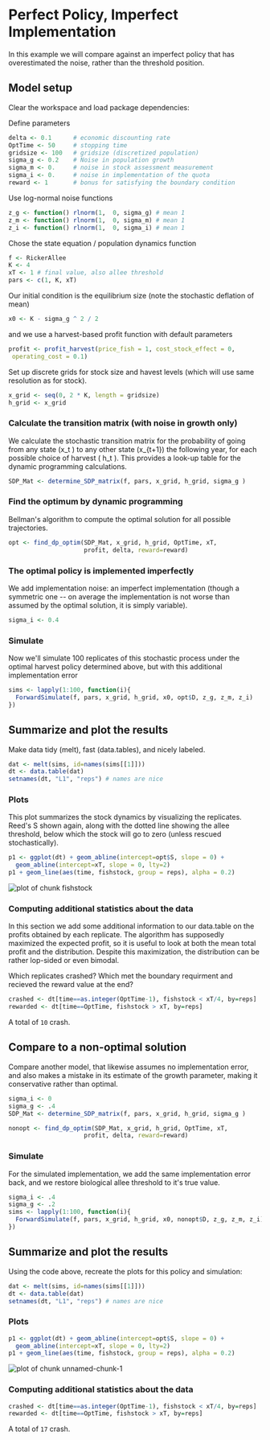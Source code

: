 




# Perfect Policy, Imperfect Implementation
In this example we will compare against an imperfect policy that has overestimated the noise, rather than the threshold position.  

## Model setup 

Clear the workspace and load package dependencies: 



Define parameters


```r
delta <- 0.1      # economic discounting rate
OptTime <- 50     # stopping time
gridsize <- 100   # gridsize (discretized population)
sigma_g <- 0.2    # Noise in population growth
sigma_m <- 0.     # noise in stock assessment measurement
sigma_i <- 0.     # noise in implementation of the quota
reward <- 1       # bonus for satisfying the boundary condition
```




Use log-normal noise functions


```r
z_g <- function() rlnorm(1,  0, sigma_g) # mean 1
z_m <- function() rlnorm(1,  0, sigma_m) # mean 1
z_i <- function() rlnorm(1,  0, sigma_i) # mean 1
```




Chose the state equation / population dynamics function


```r
f <- RickerAllee
K <- 4 
xT <- 1 # final value, also allee threshold
pars <- c(1, K, xT) 
```




Our initial condition is the equilibrium size (note the stochastic deflation of mean)


```r
x0 <- K - sigma_g ^ 2 / 2 
```




and we use a harvest-based profit function with default parameters


```r
profit <- profit_harvest(price_fish = 1, cost_stock_effect = 0,
 operating_cost = 0.1)
```




Set up discrete grids for stock size and havest levels (which will use same resolution as for stock). 


```r
x_grid <- seq(0, 2 * K, length = gridsize)  
h_grid <- x_grid  
```





### Calculate the transition matrix (with noise in growth only)      
We calculate the stochastic transition matrix for the probability of going from any state \(x_t \) to any other state \(x_{t+1}\) the following year, for each possible choice of harvest \( h_t \).  This provides a look-up table for the dynamic programming calculations. 


```r
SDP_Mat <- determine_SDP_matrix(f, pars, x_grid, h_grid, sigma_g )
```




### Find the optimum by dynamic programming 
Bellman's algorithm to compute the optimal solution for all possible trajectories.


```r
opt <- find_dp_optim(SDP_Mat, x_grid, h_grid, OptTime, xT, 
                     profit, delta, reward=reward)
```




### The optimal policy is implemented imperfectly
We add implementation noise: an imperfect implementation (though a symmetric one -- on average the implementation is not worse than assumed by the optimal solution, it is simply variable). 


```r
sigma_i <- 0.4
```




### Simulate 
Now we'll simulate 100 replicates of this stochastic process under the optimal harvest policy determined above, but with this additional implementation error


```r
sims <- lapply(1:100, function(i){
  ForwardSimulate(f, pars, x_grid, h_grid, x0, opt$D, z_g, z_m, z_i)
})
```




## Summarize and plot the results                                                   
Make data tidy (melt), fast (data.tables), and nicely labeled.


```r
dat <- melt(sims, id=names(sims[[1]]))  
dt <- data.table(dat)
setnames(dt, "L1", "reps") # names are nice
```




### Plots 
This plot summarizes the stock dynamics by visualizing the replicates. Reed's S shown again, along with the dotted line showing the allee threshold, below which the stock will go to zero (unless rescued stochastically). 


```r
p1 <- ggplot(dt) + geom_abline(intercept=opt$S, slope = 0) + 
  geom_abline(intercept=xT, slope = 0, lty=2) 
p1 + geom_line(aes(time, fishstock, group = reps), alpha = 0.2)
```

![plot of chunk fishstock](http://www.carlboettiger.info/wp-content/uploads/2012/03/wpid-fishstock22.png) 


### Computing additional statistics about the data
In this section we add some additional information to our data.table on the profits obtained by each replicate.  The algorithm has supposedly maximized the expected profit, so it is useful to look at both the mean total profit and the distribution.  Despite this maximization, the distribution can be rather lop-sided or even bimodal. 

Which replicates crashed?  Which met the boundary requirment and recieved the reward value at the end?


```r
crashed <- dt[time==as.integer(OptTime-1), fishstock < xT/4, by=reps]
rewarded <- dt[time==OptTime, fishstock > xT, by=reps]
```




A total of `10` crash.



## Compare to a non-optimal solution
Compare another model, that likewise assumes no implementation error, and also makes a mistake in its estimate of the growth parameter, making it conservative rather than optimal.




```r
sigma_i <- 0
sigma_g <- .4 
SDP_Mat <- determine_SDP_matrix(f, pars, x_grid, h_grid, sigma_g )
```






```r
nonopt <- find_dp_optim(SDP_Mat, x_grid, h_grid, OptTime, xT, 
                     profit, delta, reward=reward)
```





### Simulate 
For the simulated implementation, we add the same implementation error back, and we restore biological allee threshold to it's true value. 


```r
sigma_i <- .4
sigma_g <- .2
sims <- lapply(1:100, function(i){
  ForwardSimulate(f, pars, x_grid, h_grid, x0, nonopt$D, z_g, z_m, z_i)
})
```




## Summarize and plot the results                                                  
Using the code above, recreate the plots for this policy and simulation: 


```r
dat <- melt(sims, id=names(sims[[1]]))  
dt <- data.table(dat)
setnames(dt, "L1", "reps") # names are nice
```




### Plots 


```r
p1 <- ggplot(dt) + geom_abline(intercept=opt$S, slope = 0) + 
  geom_abline(intercept=xT, slope = 0, lty=2) 
p1 + geom_line(aes(time, fishstock, group = reps), alpha = 0.2)
```

![plot of chunk unnamed-chunk-1](http://www.carlboettiger.info/wp-content/uploads/2012/03/wpid-unnamed-chunk-113.png) 


### Computing additional statistics about the data


```r
crashed <- dt[time==as.integer(OptTime-1), fishstock < xT/4, by=reps]
rewarded <- dt[time==OptTime, fishstock > xT, by=reps]
```



A total of `17` crash.


